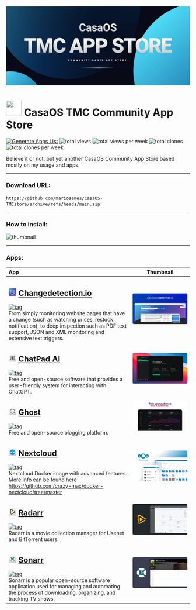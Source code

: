 ![hero](Assets/hero.jpg)

# <img src="https://cdn.jsdelivr.net/gh/mariosemes/CasaOS-TMCstore@main/Assets/default-icon.png" width="42" height="42"> CasaOS TMC Community App Store
[![Generate Apps List](https://github.com/mariosemes/CasaOS-TMCstore/actions/workflows/main.yml/badge.svg)](https://github.com/mariosemes/CasaOS-TMCstore/actions/workflows/main.yml)
![total views](https://raw.githubusercontent.com/mariosemes/CasaOS-TMCstore/traffic/total_views.svg)
![total views per week](https://raw.githubusercontent.com/mariosemes/CasaOS-TMCstore/traffic/total_views_per_week.svg)
![total clones](https://raw.githubusercontent.com/mariosemes/CasaOS-TMCstore/traffic/total_clones.svg)
![total clones per week](https://raw.githubusercontent.com/mariosemes/CasaOS-TMCstore/traffic/total_clones_per_week.svg)

Believe it or not, but yet another CasaOS Community App Store based mostly on my usage and apps.

---

### Download URL:

    https://github.com/mariosemes/CasaOS-TMCstore/archive/refs/heads/main.zip
 
---

### How to install:
![thumbnail](Assets/how-to-install.gif)

---

### Apps:

| App | Thumbnail |
| :-- | --- |
| <h2><img src=Apps/changedetection/icon.png width=21 height=21> [Changedetection.io](https://changedetection.io/)</h2> [![tag](https://img.shields.io/badge/ghcr.io/dgtlmoon/changedetection.io-dev-blue?style=plastic)](https://github.com/dgtlmoon/changedetection.io/pkgs/container/changedetection.io) <br /> From simply monitoring website pages that have a change (such as watching prices, restock notification), to deep inspection such as PDF text support, JSON and XML monitoring and extensive text triggers. | ![thumbnail](Apps/changedetection/thumbnail.png) |
| <h2><img src=Apps/chatpadai/icon.png width=21 height=21> [ChatPad AI](https://chatpad.ai/)</h2> [![tag](https://img.shields.io/badge/ghcr.io/deiucanta/chatpad-latest-blue?style=plastic)](https://github.com/deiucanta/chatpad/pkgs/container/chatpad) <br /> Free and open-source software that provides a user-friendly system for interacting with ChatGPT. | ![thumbnail](Apps/chatpadai/thumbnail.png) |
| <h2><img src=Apps/ghost/icon.png width=21 height=21> [Ghost](https://ghost.org/)</h2> [![tag](https://img.shields.io/badge/ghost-latest-blue?style=plastic)](https://hub.docker.com/_/ghost/) <br /> Free and open-source blogging platform. | ![thumbnail](Apps/ghost/thumbnail.png) |
| <h2><img src=Apps/nextcloud/icon.png width=21 height=21> [Nextcloud](https://github.com/crazy-max/docker-nextcloud)</h2> [![tag](https://img.shields.io/badge/crazymax/nextcloud-latest-blue?style=plastic)](https://hub.docker.com/r/crazymax/nextcloud) <br /> Nextcloud Docker image with advanced features. More info can be found here https://github.com/crazy-max/docker-nextcloud/tree/master | ![thumbnail](Apps/nextcloud/thumbnail.png) |
| <h2><img src=Apps/radarr/icon.png width=21 height=21> [Radarr](https://radarr.video/)</h2> [![tag](https://img.shields.io/badge/lscr.io/linuxserver/radarr-develop-blue?style=plastic)](https://github.com/Radarr/Radarr) <br /> Radarr is a movie collection manager for Usenet and BitTorrent users. | ![thumbnail](Apps/radarr/thumbnail.png) |
| <h2><img src=Apps/sonarr/icon.png width=21 height=21> [Sonarr](https://sonarr.tv/)</h2> [![tag](https://img.shields.io/badge/lscr.io/linuxserver/sonarr-4.0.0develop-blue?style=plastic)](https://github.com/Sonarr/Sonarr) <br /> Sonarr is a popular open-source software application used for managing and automating the process of downloading, organizing, and tracking TV shows. | ![thumbnail](Apps/sonarr/thumbnail.png) |
